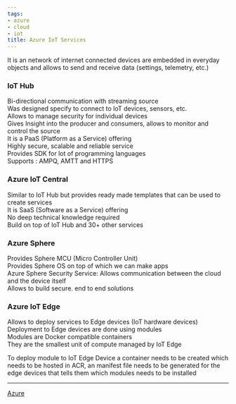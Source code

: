 ```yaml
---
tags:
- azure
- cloud
- iot
title: Azure IoT Services
---
```


It is an network of internet connected devices are embedded in everyday objects and allows to send and receive data (settings, telemetry, etc.)

### IoT Hub

Bi-directional communication with streaming source  
Was designed specify to connect to IoT devices, sensors, etc.  
Allows to manage security for individual devices  
Gives Insight into the producer and consumers, allows to monitor and control the source  
It is a PaaS (Platform as a Service) offering  
Highly secure, scalable and reliable service  
Provides SDK for lot of programming languages  
Supports : AMPQ, AMTT and HTTPS

### Azure IoT Central

Similar to IoT Hub but provides ready made templates that can be used to create services  
It is SaaS (Software as a Service) offering  
No deep technical knowledge required  
Build on top of IoT Hub and 30+ other services

### Azure Sphere

Provides Sphere MCU (Micro Controller Unit)  
Provides Sphere OS on top of which we can make apps  
Azure Sphere Security Service: Allows communication between the cloud and the device itself  
Allows to build secure. end to end solutions

### Azure IoT Edge

Allows to deploy services to Edge devices (IoT hardware devices)  
Deployment to Edge devices are done using modules  
Modules are Docker compatible containers  
They are the smallest unit of compute managed by IoT Edge  

To deploy module to IoT Edge Device a container needs to be created which needs to be hosted in ACR, an manifest file needs to be generated for the edge devices that tells them which modules needs to be installed

---

[Azure](../azure.md)